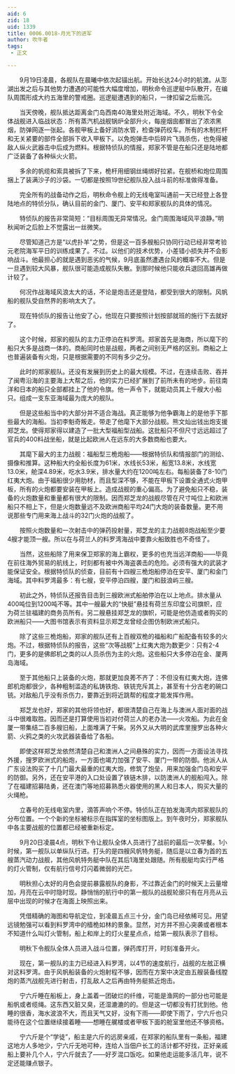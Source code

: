 ```yaml
---
aid: 6
zid: 18
uid: 1339
title: 0006.0018-月光下的进军
author: 吹牛者
tags: 
 - 正文

---
```




　　9月19日凌晨，各舰队在晨曦中依次起锚出航。开始长达24小时的航渡。从澎湖出发之后与其他势力遭遇的可能性大幅度增加，明秋命令巡逻艇中队散开，在编队周围形成大约五海里的警戒圈。巡逻艇遭遇到的船只，一律扣留之后凿沉。

　　当天傍晚，舰队抵达距离金门岛西南40海里处附近海域。不久，明秋下令全体战舰进入临战状态：所有蒸汽机战舰锅炉全部升火，每座烟囱都冒出了浓浓黑烟，防弹网逐一张起。各舰甲板上备好消防水管，检查弹药绞车。所有的木制栏杆和无关紧要的部件全部拆下收入甲板下。以免炮弹击中后碎片飞溅杀伤，也免得被敌人纵火武器击中后成为燃料。根据特侦队的情报，郑家不管是在船只还是陆地都广泛装备了各种纵火火箭。

　　多余的帆缆和索具被拆了下来，桅杆用细钢丝绳绑好拉紧。在舰桥和炮位周围捆上了装满沙子的沙袋。一切都是按照19世纪舰队投入战斗前的标准做得准备。

　　完全所有的战备动作之后，明秋命令舰上的无线电室叫通前一天已经登上各登陆地点的特侦分队，确认目前的金门、厦门、安平和郑家舰队的具体的情况。

　　特侦队的报告非常简短：“目标周围无异常情况。金门周围海域风平浪静。”明秋闻听之后脸上不觉露出一丝微笑。

　　尽管知道己方是“以虎扑羊”之势，但是这一百多艘船只协同行动已经非常考验元老院海军平日的训练成果了。不过。以他们的技术优势，小差错小损失并不会影响战斗。他最担心的就是遇到恶劣的气候，9月底虽然遭遇台风的概率不大。但是一旦遇到较大风暴，舰队很可能造成舰队失散。到那时候他只能收兵退回高雄再做计较了。

　　何况作战海域风浪太大的话，不论是炮击还是登陆，都受到很大的限制。风帆船的舰队受自然界的影响太大了。

　　现在特侦队的报告让他安了心，他现在只要按照计划按部就班的施行下去就好了。

　　这个时候，郑家的舰队的主力正停泊在料罗湾。郑家首先是海商，所以麾下的船只大多是战商一体的。商船同时也是战舰，两者之间别无严格的区别。商船之上也普遍装备有火炮，只是根据需要的不同有多少之分。

　　此时的郑家舰队。还没有发展到历史上的最大规模。不过，在连续击败、吞并了闽粤沿海的主要海上大帮之后，他的实力已经扩展到了前所未有的地步。前往南洋和日本的船只全部都挂上了他的令旗。他一声令下，就能动员其上千艘大小船只。组成一支东亚海域最为庞大的舰队。

　　但是这些船当中的大部分并不适合海战。真正能够为他争霸海上的是他手下那些最大的海船。当初李魁奇叛走。带走了他麾下大部分战舰。熊文灿出钱出炮支援郑芝龙。使得郑家得以建造了一批大型福船型战船。这批船只不但尺寸远远超过了官兵的400料战坐船，就是比起欧洲人在远东的大多数商船也要大。

　　其麾下最大的主力战舰：福船型三桅炮船——根据特侦队和情报部门的测绘、摄像和推算。这种船大约全船长度为61米，水线长53米，船宽13.8米，水线宽13.0米，舱深4.89米，吃水3.9米，排水量大约在1200吨左右。每船装备了8-10门红夷大炮。由于福船很少用肋材，而且型深不够，不能在甲板下设置全通式火炮甲板，所有的火炮都要安装在甲板上。造成战舰的重心偏高。为了避免船只不稳，装备的火炮数量和重量都有很大的限制。因而郑芝龙的战舰尽管在尺寸吨位上和欧洲船只不相上下，但是火炮数量远不及欧洲商船平均24门大炮的装备数量。更不用说那些专门用来海上战斗的32门火炮的战舰了。

　　按照火炮数量和一次射击中的弹药投射量，郑芝龙的主力战舰8炮战船至少要4艘才能顶一艘。所以在与荷兰人的料罗湾海战中要靠火船致胜也不奇怪了。

　　当然，这些船除了用来保卫郑家的海上霸权，更多的也充当远洋商船——毕竟在前往海外贸易的航线上，时刻都有被中外海盗袭击的危险。必须有强大的武装才能保证安全。根据特侦队的侦查，目前有十四艘三桅炮船停泊在安平、厦门和金门海域。其中料罗湾最多：有七艘，安平停泊四艘，厦门和鼓浪屿三艘。

　　初此之外，特侦队还报告目击到三艘欧洲式船舶停泊在以上地点。排水量从400吨位到1200吨不等。其中一艘最大的“快艇”悬挂有荷兰东印度公司旗帜，应为荷兰驻福建的商务员所有。另二艘悬挂郑芝龙的旗帜，可能是他仿造或者购买的欧洲船只——大图书馆表示有资料显示郑芝龙曾经企图仿制欧洲式船只。

　　除了这些三桅炮船，郑家的舰队还有上百艘双桅的福船和广船配备有较多的火炮。不过，根据特侦队的报告，这些“次等战舰”上红夷大炮为数更少：只有2-4门，更多的是佛郎机之类的以人员杀伤为主的火炮。这些船只大多停泊在金、厦两岛海域。

　　至于其他船只上装备的火炮，那就更加良莠不齐了：不但没有红夷大炮，连佛郎机炮都很少，各种粗制滥造的私铸铁炮、铁铳充斥其上，甚至有十分古老的碗口铳。对敌船几乎没有杀伤力，要靠近到将近跳帮的程度才能发挥作用。

　　郑芝龙也好，郑家的其他将领也好，都很清楚自己在海上与澳洲人面对面的战斗中很难取胜。因而还是打算使用当初对付荷兰人的老办法——火攻船。为此在金厦一带集结二百多艘旧船，上面堆满了干柴。另外又从大明的武库里搜罗出各种火箭、火鸦之类的火攻武器装备给了各船。

　　即使这样郑芝龙依然清楚自己和澳洲人之间悬殊的实力，因而一方面设法寻找外援，搜罗欧洲式的船炮，一方面也竭力加强了安平、厦门一带的防御。他派人从广东设法购买了十几门最大最重的红夷大炮，修筑了炮垒，用来加强金门岛和安平的防御。另外，还在安平港的入口处设置了铁链木排，以防澳洲人的舰船闯入。除了在福建招募陆勇，还在澳门等地招募熟悉火器使用的黑人和日本人，购买大量的火绳枪。

　　立春号的无线电室内里，滴答声响个不停。特侦队正在拍发海湾内郑家舰队的分布位置。一个个新的坐标被标示在指挥室的坐标图版上。到午夜时分，郑家舰队中各主要战舰的位置都已经被重新标定。

　　9月20日凌晨4点，明秋下令让舰队全体人员进行了战前的最后一次早餐。1小时候，第一舰队以单纵队行进。打头的是四艘风帆特务艇，随后是以立春为首的五艘蒸汽动力战舰，其他风帆特务艇中队在其后1海里处跟随。所有舰艇均实行严格的灯火管制，仅有航行信号灯闪着微弱的光芒。

　　明秋担心太好的月色会提前暴露舰队的身影，不过靠近金门的时候天上云量增加，月亮在云中时隐时现。静悄悄的航行中的第一舰队的战舰轮廓只有在月亮从云层中出现的时候才在海面上映照出来。

　　凭借精确的海图和导航定位，到凌晨五点三十分，金门岛已经依稀可见。用望远镜勉强可以看到料罗湾中的樯桅如林的景象。显然，对方并不担心突袭或者根本不知道什么叫灯火管制，船上和岸上的灯火星星点点，给第一舰队表示了目标。

　　明秋下令舰队全体人员进入战斗位置，弹药库打开，时刻准备开火。

　　现在，第一舰队的主力已经进入料罗湾，以4节的速度航行，战舰的左舷正横对这料罗湾。由于风帆船装备的火炮射程不够，因而在方案中决定由五艘装备线膛炮的蒸汽战舰先进行射击，打乱敌人之后再由特务艇抵近炮击。

　　宁六斤睡在船板上，身上盖着一团破烂的纤维，可能是渔网的一部分也可能是船帆或者缆绳。这东西又脏又臭，还湿漉漉的的。但是这一切都没有打扰到他。他睡的很香，海水波浪不大，而且天气又好，没有下雨——即使下雨了，宁六斤也只能待在这个位置继续接着睡——想睡在艉楼或者甲板下面的舱室里他还不够资格。

　　宁六斤是个“学徒”，船主是六斤的远房亲戚，在郑家的船队里有一条船，福建这地方人多地少，宁六斤无地可种，连给人当佃户长工的活计都不好找，正好亲戚船上要补几个人，宁六斤就去了——好歹混口饭吃。如果他走运能多活几年，说不定还能赚点银子。


